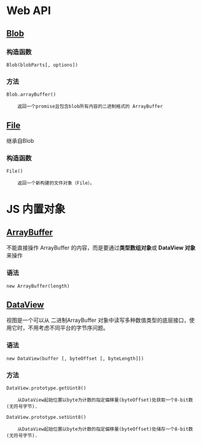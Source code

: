 # Web API

## [Blob](https://developer.mozilla.org/zh-CN/docs/Web/API/Blob)

### 构造函数

    Blob(blobParts[, options])

### 方法

    Blob.arrayBuffer()

        返回一个promise且包含blob所有内容的二进制格式的 ArrayBuffer

## [File](https://developer.mozilla.org/zh-CN/docs/Web/API/File)

继承自Blob

### 构造函数

    File()

        返回一个新构建的文件对象（File）。



# JS 内置对象

## [ArrayBuffer](https://developer.mozilla.org/zh-CN/docs/Web/JavaScript/Reference/Global_Objects/ArrayBuffer)

不能直接操作 ArrayBuffer 的内容，而是要通过**类型数组对象**或 **DataView 对象**来操作

### 语法

    new ArrayBuffer(length)

## [DataView](https://developer.mozilla.org/zh-CN/docs/Web/JavaScript/Reference/Global_Objects/DataView)

视图是一个可以从 二进制ArrayBuffer 对象中读写多种数值类型的底层接口，使用它时，不用考虑不同平台的字节序问题。

### 语法

    new DataView(buffer [, byteOffset [, byteLength]])

### 方法

    DataView.prototype.getUint8()

        从DataView起始位置以byte为计数的指定偏移量(byteOffset)处获取一个8-bit数(无符号字节).

    DataView.prototype.setUint8()

        从DataView起始位置以byte为计数的指定偏移量(byteOffset)处储存一个8-bit数(无符号字节).